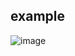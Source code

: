 
## example

![image](https://user-images.githubusercontent.com/102901226/173244537-d29661db-6aae-4483-8288-4ce1f66f01bb.png)
